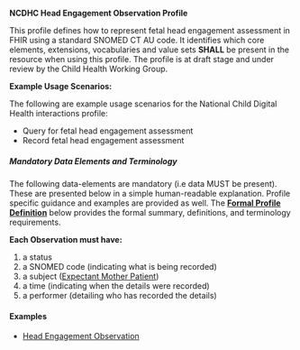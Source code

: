 **NCDHC Head Engagement Observation Profile**

This profile defines  how to represent fetal head engagement assessment in FHIR using a standard SNOMED CT AU code. It identifies which core elements, extensions, vocabularies and value sets **SHALL** be present in the resource when using this profile. 
The profile is at draft stage and under review by the Child Health Working Group. 

**Example Usage Scenarios:**

The following are example usage scenarios for the National Child Digital Health interactions
profile:

-   Query for fetal head engagement assessment 
-   Record fetal head engagement assessment

##### Mandatory Data Elements and Terminology


The following data-elements are mandatory (i.e data MUST be present). These are presented below in a simple human-readable explanation.  Profile specific guidance and examples are provided as well.  The [**Formal Profile Definition**](#profile) below provides the  formal summary, definitions, and  terminology requirements.  

**Each Observation must have:**

1.  a status  
1.  a SNOMED code (indicating what is being recorded)
1.  a subject ([Expectant Mother Patient])
1.  a time (indicating when the details were recorded)
1.	a performer (detailing who has recorded the details)


#### Examples

- [Head Engagement Observation](ncdhc-observation-head-engagement-example.html)

[Vitalsign]: http://hl7.org/fhir/STU3/observation-vitalsigns.html
[extensible]: http://hl7.org/fhir/terminologies.html#extensible
[General Guidance Section]: definitions.html


[Expectant Mother Patient]: StructureDefinition-ncdhc-patient-expectant-mother.html
